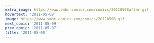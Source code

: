 ```yaml
---
extra_image: https://www.smbc-comics.com/comics/20110508after.gif
hovertext: '2011-05-08'
image: https://www.smbc-comics.com/comics/20110508.gif
next_comic: '2011-05-09'
prev_comic: '2011-05-07'
title: '2011-05-08'
---
```


